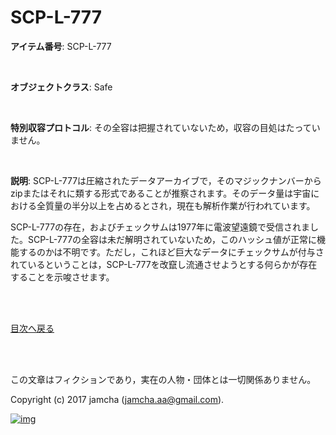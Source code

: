 # SCP-L-777

**アイテム番号**: SCP-L-777  

<br>  

**オブジェクトクラス**: Safe  

<br>  

**特別収容プロトコル**: その全容は把握されていないため，収容の目処はたっていません。  

<br>  

**説明**: SCP-L-777は圧縮されたデータアーカイブで，そのマジックナンバーからzipまたはそれに類する形式であることが推察されます。そのデータ量は宇宙における全質量の半分以上を占めるとされ，現在も解析作業が行われています。  

SCP-L-777の存在，およびチェックサムは1977年に電波望遠鏡で受信されました。SCP-L-777の全容は未だ解明されていないため，このハッシュ値が正常に機能するのかは不明です。ただし，これほど巨大なデータにチェックサムが付与されているということは，SCP-L-777を改竄し流通させようとする何らかが存在することを示唆させます。  

<br>  
<br>  

[目次へ戻る](https://github.com/jamcha-aa/SCP/blob/master/README.md)  

<br>  
<br>  

この文章はフィクションであり，実在の人物・団体とは一切関係ありません。  

Copyright (c) 2017 jamcha (jamcha.aa@gmail.com).  

[![img](http://i.creativecommons.org/l/by-sa/4.0/88x31.png)](http://creativecommons.org/licenses/by-sa/4.0/deed)
